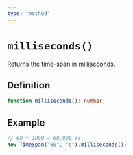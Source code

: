 ```yaml
---
type: "method"
---
```


# `milliseconds()`

Returns the time-span in milliseconds.

## Definition

```ts
function milliseconds(): number;
```

## Example

```ts
// 60 * 1000 = 60,000 ms
new TimeSpan("60", "s").milliseconds();
```
